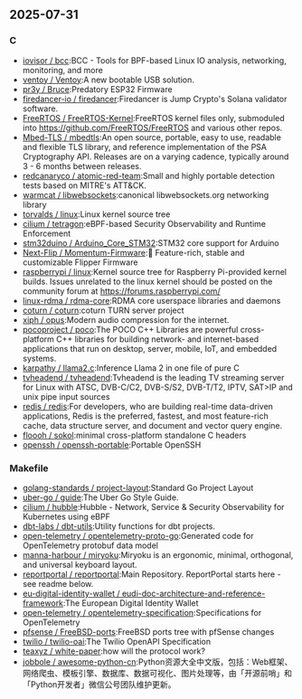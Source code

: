 ## 2025-07-31

### C

* [iovisor / bcc](https://github.com/iovisor/bcc):BCC - Tools for BPF-based Linux IO analysis, networking, monitoring, and more
* [ventoy / Ventoy](https://github.com/ventoy/Ventoy):A new bootable USB solution.
* [pr3y / Bruce](https://github.com/pr3y/Bruce):Predatory ESP32 Firmware
* [firedancer-io / firedancer](https://github.com/firedancer-io/firedancer):Firedancer is Jump Crypto's Solana validator software.
* [FreeRTOS / FreeRTOS-Kernel](https://github.com/FreeRTOS/FreeRTOS-Kernel):FreeRTOS kernel files only, submoduled into https://github.com/FreeRTOS/FreeRTOS and various other repos.
* [Mbed-TLS / mbedtls](https://github.com/Mbed-TLS/mbedtls):An open source, portable, easy to use, readable and flexible TLS library, and reference implementation of the PSA Cryptography API. Releases are on a varying cadence, typically around 3 - 6 months between releases.
* [redcanaryco / atomic-red-team](https://github.com/redcanaryco/atomic-red-team):Small and highly portable detection tests based on MITRE's ATT&CK.
* [warmcat / libwebsockets](https://github.com/warmcat/libwebsockets):canonical libwebsockets.org networking library
* [torvalds / linux](https://github.com/torvalds/linux):Linux kernel source tree
* [cilium / tetragon](https://github.com/cilium/tetragon):eBPF-based Security Observability and Runtime Enforcement
* [stm32duino / Arduino_Core_STM32](https://github.com/stm32duino/Arduino_Core_STM32):STM32 core support for Arduino
* [Next-Flip / Momentum-Firmware](https://github.com/Next-Flip/Momentum-Firmware):🐬 Feature-rich, stable and customizable Flipper Firmware
* [raspberrypi / linux](https://github.com/raspberrypi/linux):Kernel source tree for Raspberry Pi-provided kernel builds. Issues unrelated to the linux kernel should be posted on the community forum at https://forums.raspberrypi.com/
* [linux-rdma / rdma-core](https://github.com/linux-rdma/rdma-core):RDMA core userspace libraries and daemons
* [coturn / coturn](https://github.com/coturn/coturn):coturn TURN server project
* [xiph / opus](https://github.com/xiph/opus):Modern audio compression for the internet.
* [pocoproject / poco](https://github.com/pocoproject/poco):The POCO C++ Libraries are powerful cross-platform C++ libraries for building network- and internet-based applications that run on desktop, server, mobile, IoT, and embedded systems.
* [karpathy / llama2.c](https://github.com/karpathy/llama2.c):Inference Llama 2 in one file of pure C
* [tvheadend / tvheadend](https://github.com/tvheadend/tvheadend):Tvheadend is the leading TV streaming server for Linux with ATSC, DVB-C/C2, DVB-S/S2, DVB-T/T2, IPTV, SAT>IP and unix pipe input sources
* [redis / redis](https://github.com/redis/redis):For developers, who are building real-time data-driven applications, Redis is the preferred, fastest, and most feature-rich cache, data structure server, and document and vector query engine.
* [floooh / sokol](https://github.com/floooh/sokol):minimal cross-platform standalone C headers
* [openssh / openssh-portable](https://github.com/openssh/openssh-portable):Portable OpenSSH

### Makefile

* [golang-standards / project-layout](https://github.com/golang-standards/project-layout):Standard Go Project Layout
* [uber-go / guide](https://github.com/uber-go/guide):The Uber Go Style Guide.
* [cilium / hubble](https://github.com/cilium/hubble):Hubble - Network, Service & Security Observability for Kubernetes using eBPF
* [dbt-labs / dbt-utils](https://github.com/dbt-labs/dbt-utils):Utility functions for dbt projects.
* [open-telemetry / opentelemetry-proto-go](https://github.com/open-telemetry/opentelemetry-proto-go):Generated code for OpenTelemetry protobuf data model
* [manna-harbour / miryoku](https://github.com/manna-harbour/miryoku):Miryoku is an ergonomic, minimal, orthogonal, and universal keyboard layout.
* [reportportal / reportportal](https://github.com/reportportal/reportportal):Main Repository. ReportPortal starts here - see readme below.
* [eu-digital-identity-wallet / eudi-doc-architecture-and-reference-framework](https://github.com/eu-digital-identity-wallet/eudi-doc-architecture-and-reference-framework):The European Digital Identity Wallet
* [open-telemetry / opentelemetry-specification](https://github.com/open-telemetry/opentelemetry-specification):Specifications for OpenTelemetry
* [pfsense / FreeBSD-ports](https://github.com/pfsense/FreeBSD-ports):FreeBSD ports tree with pfSense changes
* [twilio / twilio-oai](https://github.com/twilio/twilio-oai):The Twilio OpenAPI Specification
* [teaxyz / white-paper](https://github.com/teaxyz/white-paper):how will the protocol work?
* [jobbole / awesome-python-cn](https://github.com/jobbole/awesome-python-cn):Python资源大全中文版，包括：Web框架、网络爬虫、模板引擎、数据库、数据可视化、图片处理等，由「开源前哨」和「Python开发者」微信公号团队维护更新。
